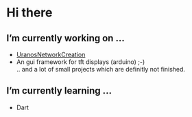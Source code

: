 # Hi there

## I’m currently working on ...
- [UranosNetworkCreation](https://github.com/UranosNetworkCreation/UranosNetworkCreaton)<br>
- An gui framework for tft displays (arduino) ;-)<br>
.. and a lot of small projects which are definitly not finished.

## I’m currently learning ...
- Dart


<!--
- 👯 I’m looking to collaborate on ...
- 🤔 I’m looking for help with ...
- 💬 Ask me about ...
- 📫 How to reach me: ...
- 😄 Pronouns: ...
- ⚡ Fun fact: ...
-->
